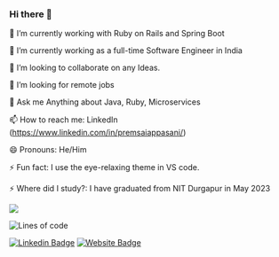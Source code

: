 ### Hi there 👋

<!--
**premsaiappasani/premsaiappasani** is a ✨ _special_ ✨ repository because its `README.md` (this file) appears on your GitHub profile.

Here are some ideas to get you started:
-->
🔭 I’m currently working with Ruby on Rails and Spring Boot

🌱 I’m currently working as a full-time Software Engineer in India

👯 I’m looking to collaborate on any Ideas.

🤔 I’m looking for remote jobs

💬 Ask me Anything about Java, Ruby, Microservices

📫 How to reach me: LinkedIn (https://www.linkedin.com/in/premsaiappasani/)

😄 Pronouns: He/Him

⚡ Fun fact: I use the eye-relaxing theme in VS code.

⚡ Where did I study?: I have graduated from NIT Durgapur in May 2023

![](https://komarev.com/ghpvc/?username=premsaiappasani&color=blue&style=flat-square)

![Lines of code](https://img.shields.io/badge/From%20Hello%20World%20I%27ve%20Written-%3E20k%20lines%20of%20code-blue)

<p><a href="https://www.linkedin.com/in/premsaiappasani/"><img src="https://img.shields.io/badge/-premsaiappasani-blue?style=flat&amp;logo=Linkedin&amp;logoColor=white&amp;link=https://www.linkedin.com/in/premsaiappasani/" alt="Linkedin Badge"></a>
<a href="https://mispot.herokuapp.com/start"><img src="https://img.shields.io/badge/-MiSpot-red?style=flat&amp;logo=Google-Chrome&amp;logoColor=white&amp;link=http://mispot.herokuapp.com/start" alt="Website Badge"></a></p>
